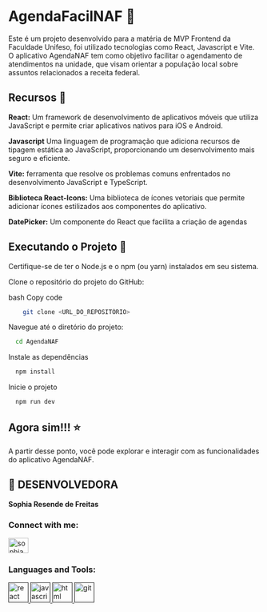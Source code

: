 
# AgendaFacilNAF  :date:

Este é um projeto desenvolvido para a matéria de MVP Frontend da Faculdade Unifeso, foi utilizado tecnologias como React, Javascript e Vite. O aplicativo AgendaNAF tem como objetivo facilitar o agendamento de atendimentos na unidade, que visam orientar a população local sobre assuntos relacionados a receita federal.


## Recursos  :pushpin:

**React:** Um framework de desenvolvimento de aplicativos móveis que utiliza JavaScript e permite criar aplicativos nativos para iOS e Android.

**Javascript** Uma linguagem de programação que adiciona recursos de tipagem estática ao JavaScript, proporcionando um desenvolvimento mais seguro e eficiente.

**Vite:**  ferramenta que resolve os problemas comuns enfrentados no desenvolvimento JavaScript e TypeScript.

**Biblioteca  React-Icons:** Uma biblioteca de ícones vetoriais que permite adicionar ícones estilizados aos componentes do aplicativo.

**DatePicker:** Um componente do React que facilita a criação de agendas


## Executando o Projeto  :pushpin:

Certifique-se de ter o Node.js e o npm (ou yarn) instalados em seu sistema.

Clone o repositório do projeto do GitHub:

bash
Copy code

```bash
    git clone <URL_DO_REPOSITÓRIO>
```

Navegue até o diretório do projeto:

```bash
  cd AgendaNAF
```

Instale as dependências

```bash
  npm install
```

Inicie o projeto

```bash
  npm run dev
```


## Agora sim!!! :star:

A partir desse ponto, você pode explorar e interagir com as funcionalidades do aplicativo AgendaNAF.


## :handshake: DESENVOLVEDORA
<p> <Strong> Sophia Resende de Freitas </Strong></p>
</p>
<h3 align="left">Connect with me:</h3>
<p align="left">
<a href="www.linkedin.com/in/sophia-freitas-fullstack" target="blank"><img align="center" src="https://raw.githubusercontent.com/rahuldkjain/github-profile-readme-generator/master/src/images/icons/Social/linked-in-alt.svg" alt="sophia freitas" height="30" width="40" /></a>
</p>

<h3 align="left">Languages and Tools:</h3>
<p align="left">  
<a href="" target="_blank" rel="noreferrer"> <img src="https://cdn.jsdelivr.net/gh/devicons/devicon/icons/react/react-original-wordmark.svg"" alt="react" width="40" height="40"/> </a> 
<a href="" target="_blank" rel="noreferrer"> <img src="https://cdn.jsdelivr.net/gh/devicons/devicon/icons/javascript/javascript-original.svg" alt="javascript" width="40" height="40"/> </a> 
<a href="" target="_blank" rel="noreferrer"> <img src="https://cdn.jsdelivr.net/gh/devicons/devicon/icons/html5/html5-plain-wordmark.svg"" alt="html" width="40" height="40"/> </a> 
<a href="" target="_blank" rel="noreferrer"> <img src="https://cdn.jsdelivr.net/gh/devicons/devicon/icons/css3/css3-plain-wordmark.svg"" alt="git" width="40" height="40"/> </a> 
</p>

